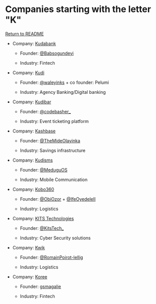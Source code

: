 # Companies starting with the letter "K"

[Return to README](../README.md)

- Company: [Kudabank](https://kudabank.com/)

  - Founder: [@Babsogundeyi](https://twitter.com/Babsogundeyi)

  - Industry: Fintech

- Company: [Kudi](https://kudi.com/marketplace/)

  - Founder: [@waleyinks](https://twitter.com/waleyinks) + co founder: Pelumi

  - Industry: Agency Banking/Digital banking

- Company: [Kudibar](https://kudibar.com/)

  - Founder: [@codebasher\_](https://twitter.com/codebasher_)

  - Industry: Event ticketing platform

- Company: [Kashbase](https://kashbase.com/)

  - Founder: [@TheMideOlayinka](https://twitter.com/TheMideOlayinka)

  - Industry: Savings infrastructure

- Company: [Kudisms](https://kudisms.net/)

  - Founder: [@MeduguOS](https://twitter.com/MeduguOS)

  - Industry: Mobile Communication

- Company: [Kobo360](https://www.kobo360.com/)

  - Founder: [@ObiOzor](https://www.linkedin.com/in/obi-ozor) + [@IfeOyedeleII](https://www.linkedin.com/in/ife-oyedele-ii)

  - Industry: Logistics

- Company: [KITS Technologies](https://kits.ng/)

  - Founder: [@KitsTech_](https://twitter.com/KitsTech_)

  - Industry: Cyber Security solutions
 
- Company: [Kwik](https://kwik.delivery/)

  - Founder: [@RomainPoirot-lellig](https://twitter.com/rplellig)

  - Industry: Logistics
  
- Company: [Koree](https://koree.africa/en/)

  - Founder: [gsmagalie](https://www.linkedin.com/in/gsmagalie)

  - Industry: Fintech